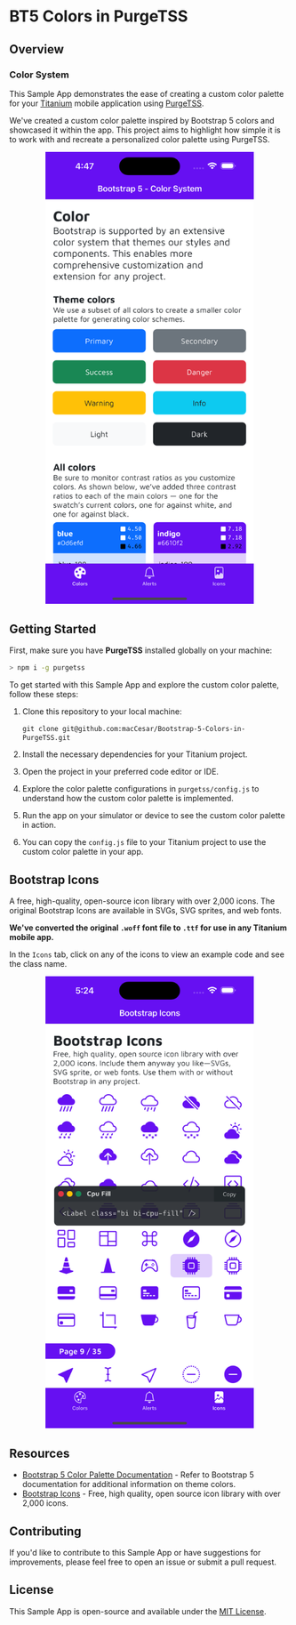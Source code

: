 # BT5 Colors in PurgeTSS

## Overview

### Color System

This Sample App demonstrates the ease of creating a custom color palette for your [Titanium](https://titaniumsdk.com) mobile application using [PurgeTSS](https://purgetss.com).

We've created a custom color palette inspired by Bootstrap 5 colors and showcased it within the app. This project aims to highlight how simple it is to work with and recreate a personalized color palette using PurgeTSS.

<p align="center" width="100%">
<img src="app/assets/bt5-color-system-tabs.png" width="375" alt="iOS Screen - BT5 Color System" >
</p>

## Getting Started

First, make sure you have **PurgeTSS** installed globally on your machine:
```bash
> npm i -g purgetss
```

To get started with this Sample App and explore the custom color palette, follow these steps:

1. Clone this repository to your local machine:

   ```shell
   git clone git@github.com:macCesar/Bootstrap-5-Colors-in-PurgeTSS.git
   ```

2. Install the necessary dependencies for your Titanium project.

3. Open the project in your preferred code editor or IDE.

4. Explore the color palette configurations in `purgetss/config.js` to understand how the custom color palette is implemented.

5. Run the app on your simulator or device to see the custom color palette in action.

6. You can copy the `config.js` file to your Titanium project to use the custom color palette in your app.


## Bootstrap Icons

A free, high-quality, open-source icon library with over 2,000 icons. The original Bootstrap Icons are available in SVGs, SVG sprites, and web fonts.

**We've converted the original `.woff` font file to `.ttf` for use in any Titanium mobile app.**

In the `Icons` tab, click on any of the icons to view an example code and see the class name.

<p align="center" width="100%">
<img src="app/assets/bt5-icons.png" width="375" alt="iOS Screen - BT5 Icons" >
</p>


## Resources

- [Bootstrap 5 Color Palette Documentation](https://getbootstrap.com/docs/5.2/customize/color/) - Refer to Bootstrap 5 documentation for additional information on theme colors.
- [Bootstrap Icons](https://icons.getbootstrap.com) - Free, high quality, open source icon library with over 2,000 icons.

## Contributing

If you'd like to contribute to this Sample App or have suggestions for improvements, please feel free to open an issue or submit a pull request.

## License

This Sample App is open-source and available under the [MIT License](LICENSE).
